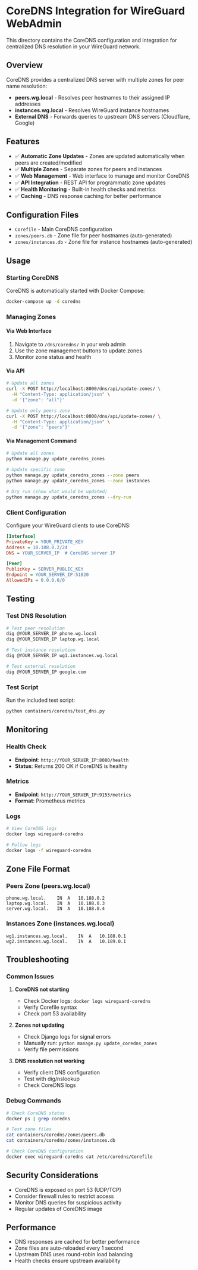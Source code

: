 # CoreDNS Integration for WireGuard WebAdmin

This directory contains the CoreDNS configuration and integration for centralized DNS resolution in your WireGuard network.

## Overview

CoreDNS provides a centralized DNS server with multiple zones for peer name resolution:

- **peers.wg.local** - Resolves peer hostnames to their assigned IP addresses
- **instances.wg.local** - Resolves WireGuard instance hostnames
- **External DNS** - Forwards queries to upstream DNS servers (Cloudflare, Google)

## Features

- ✅ **Automatic Zone Updates** - Zones are updated automatically when peers are created/modified
- ✅ **Multiple Zones** - Separate zones for peers and instances
- ✅ **Web Management** - Web interface to manage and monitor CoreDNS
- ✅ **API Integration** - REST API for programmatic zone updates
- ✅ **Health Monitoring** - Built-in health checks and metrics
- ✅ **Caching** - DNS response caching for better performance

## Configuration Files

- `Corefile` - Main CoreDNS configuration
- `zones/peers.db` - Zone file for peer hostnames (auto-generated)
- `zones/instances.db` - Zone file for instance hostnames (auto-generated)

## Usage

### Starting CoreDNS

CoreDNS is automatically started with Docker Compose:

```bash
docker-compose up -d coredns
```

### Managing Zones

#### Via Web Interface
1. Navigate to `/dns/coredns/` in your web admin
2. Use the zone management buttons to update zones
3. Monitor zone status and health

#### Via API
```bash
# Update all zones
curl -X POST http://localhost:8000/dns/api/update-zones/ \
  -H "Content-Type: application/json" \
  -d '{"zone": "all"}'

# Update only peers zone
curl -X POST http://localhost:8000/dns/api/update-zones/ \
  -H "Content-Type: application/json" \
  -d '{"zone": "peers"}'
```

#### Via Management Command
```bash
# Update all zones
python manage.py update_coredns_zones

# Update specific zone
python manage.py update_coredns_zones --zone peers
python manage.py update_coredns_zones --zone instances

# Dry run (show what would be updated)
python manage.py update_coredns_zones --dry-run
```

### Client Configuration

Configure your WireGuard clients to use CoreDNS:

```ini
[Interface]
PrivateKey = YOUR_PRIVATE_KEY
Address = 10.188.0.2/24
DNS = YOUR_SERVER_IP  # CoreDNS server IP

[Peer]
PublicKey = SERVER_PUBLIC_KEY
Endpoint = YOUR_SERVER_IP:51820
AllowedIPs = 0.0.0.0/0
```

## Testing

### Test DNS Resolution

```bash
# Test peer resolution
dig @YOUR_SERVER_IP phone.wg.local
dig @YOUR_SERVER_IP laptop.wg.local

# Test instance resolution
dig @YOUR_SERVER_IP wg1.instances.wg.local

# Test external resolution
dig @YOUR_SERVER_IP google.com
```

### Test Script

Run the included test script:

```bash
python containers/coredns/test_dns.py
```

## Monitoring

### Health Check
- **Endpoint**: `http://YOUR_SERVER_IP:8080/health`
- **Status**: Returns 200 OK if CoreDNS is healthy

### Metrics
- **Endpoint**: `http://YOUR_SERVER_IP:9153/metrics`
- **Format**: Prometheus metrics

### Logs
```bash
# View CoreDNS logs
docker logs wireguard-coredns

# Follow logs
docker logs -f wireguard-coredns
```

## Zone File Format

### Peers Zone (peers.wg.local)
```
phone.wg.local.    IN  A   10.188.0.2
laptop.wg.local.   IN  A   10.188.0.3
server.wg.local.   IN  A   10.188.0.4
```

### Instances Zone (instances.wg.local)
```
wg1.instances.wg.local.    IN  A   10.188.0.1
wg2.instances.wg.local.    IN  A   10.189.0.1
```

## Troubleshooting

### Common Issues

1. **CoreDNS not starting**
   - Check Docker logs: `docker logs wireguard-coredns`
   - Verify Corefile syntax
   - Check port 53 availability

2. **Zones not updating**
   - Check Django logs for signal errors
   - Manually run: `python manage.py update_coredns_zones`
   - Verify file permissions

3. **DNS resolution not working**
   - Verify client DNS configuration
   - Test with dig/nslookup
   - Check CoreDNS logs

### Debug Commands

```bash
# Check CoreDNS status
docker ps | grep coredns

# Test zone files
cat containers/coredns/zones/peers.db
cat containers/coredns/zones/instances.db

# Check CoreDNS configuration
docker exec wireguard-coredns cat /etc/coredns/Corefile
```

## Security Considerations

- CoreDNS is exposed on port 53 (UDP/TCP)
- Consider firewall rules to restrict access
- Monitor DNS queries for suspicious activity
- Regular updates of CoreDNS image

## Performance

- DNS responses are cached for better performance
- Zone files are auto-reloaded every 1 second
- Upstream DNS uses round-robin load balancing
- Health checks ensure upstream availability
